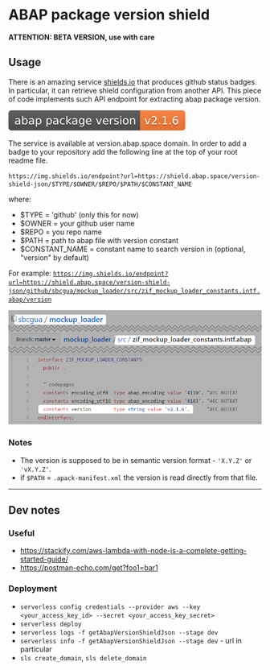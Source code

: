 # ABAP package version shield

**ATTENTION: BETA VERSION, use with care**

## Usage

There is an amazing service [shields.io](https://shields.io/) that produces github status badges. In particular, it can retrieve shield configuration from another API. This piece of code implements such API endpoint for extracting abap package version.

![shield sample](docs/shield-sample.svg)

The service is available at version.abap.space domain. In order to add a badge to your repository add the following line at the top of your root readme file.

```
https://img.shields.io/endpoint?url=https://shield.abap.space/version-shield-json/$TYPE/$OWNER/$REPO/$PATH/$CONSTANT_NAME
```

where:
- $TYPE = 'github' (only this for now)
- $OWNER = your github user name
- $REPO = you repo name
- $PATH = path to abap file with version constant
- $CONSTANT_NAME = constant name to search version in (optional, "version" by default)

For example: [`https://img.shields.io/endpoint?url=https://shield.abap.space/version-shield-json/github/sbcgua/mockup_loader/src/zif_mockup_loader_constants.intf.abap/version`](https://img.shields.io/endpoint?url=https://shield.abap.space/version-shield-json/github/sbcgua/mockup_loader/src/zif_mockup_loader_constants.intf.abap/version)

![example](docs/code-example.png)

### Notes

- The version is supposed to be in semantic version format - `'X.Y.Z'` or `'vX.Y.Z'`.
- if `$PATH` = `.apack-manifest.xml` the version is read directly from that file.

---

## Dev notes

### Useful
- https://stackify.com/aws-lambda-with-node-js-a-complete-getting-started-guide/
- https://postman-echo.com/get?foo1=bar1

### Deployment
- `serverless config credentials --provider aws --key <your_access_key_id> --secret <your_access_key_secret>`
- `serverless deploy`
- `serverless logs -f getAbapVersionShieldJson --stage dev`
- `serverless info -f getAbapVersionShieldJson --stage dev` - url in particular
- `sls create_domain`, `sls delete_domain`

